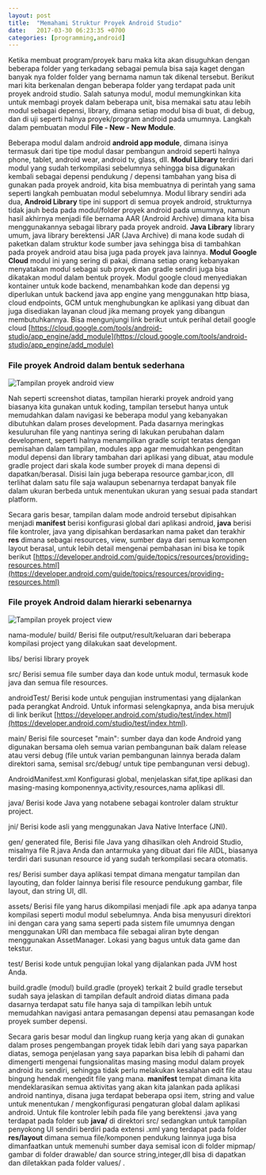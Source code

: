 ```yaml
---
layout: post
title:  "Memahami Struktur Proyek Android Studio"
date:   2017-03-30 06:23:35 +0700
categories: [programming,android]
---
```


Ketika membuat program/proyek baru maka kita akan disuguhkan dengan beberapa folder yang terkadang sebagai pemula bisa saja kaget dengan banyak nya folder folder yang bernama namun tak dikenal tersebut. Berikut mari kita berkenalan dengan beberapa folder yang terdapat pada unit proyek android studio. Salah satunya modul, modul memungkinkan kita untuk membagi proyek dalam beberapa unit, bisa memakai satu atau lebih modul sebagai depensi, library, dimana setiap modul bisa di buat, di debug, dan di uji seperti halnya proyek/program android pada umumnya. Langkah dalam pembuatan modul **File - New - New Module**.

Beberapa modul dalam android **android app module**, dimana isinya termasuk dari tipe tipe modul dasar pembangun android seperti halnya phone, tablet, android wear, android tv, glass, dll.
**Modul Library** terdiri dari modul yang sudah terkompilasi sebelumnya sehingga bisa digunakan kembali sebagai depensi pendukung / depensi tambahan yang bisa di gunakan pada proyek android, kita bisa membuatnya di perintah yang sama seperti langkah pembuatan modul sebelumnya. Modul library sendiri ada dua, **Android Library** tipe ini support di semua proyek android, strukturnya tidak jauh beda pada modul/folder proyek android pada umumnya, namun hasil akhirnya menjadi file bernama AAR (Android Archive) dimana kita bisa menggunakannya sebagai library pada proyek android. **Java Library** library umum, java library berektensi JAR (Java Archive) di mana kode sudah di paketkan dalam struktur kode sumber java sehingga bisa di tambahkan pada proyek android atau bisa juga pada proyek java lainnya.
**Modul Google Cloud** modul ini yang sering di pakai, dimana setiap orang kebanyakan menyatakan modul sebagai sub proyek dan gradle sendiri juga bisa dikatakan modul dalam bentuk proyek. Modul google cloud menyediakan kontainer untuk kode backend, menambahkan kode dan depensi yg diperlukan untuk backend java app engine yang menggunakan http biasa, cloud endpoints, GCM untuk menghubungkan ke aplikasi yang dibuat dan juga disediakan layanan cloud jika memang proyek yang dibangun membutuhkannya. Bisa mengunjungi link berikut untuk perihal detail google cloud [https://cloud.google.com/tools/android-studio/app_engine/add_module](https://cloud.google.com/tools/android-studio/app_engine/add_module)

### File proyek Android dalam bentuk sederhana

![Tampilan proyek android view](https://c1.staticflickr.com/3/2905/33598642851_2ff3a23a70.jpg)

Nah seperti screenshot diatas, tampilan hierarki proyek android yang biasanya kita gunakan untuk koding, tampilan tersebut hanya untuk memudahkan dalam navigasi ke beberapa modul yang kebanyakan dibutuhkan dalam proses development. Pada dasarnya meringkas kesuluruhan file yang nantinya sering di lakukan perubahan dalam development, seperti halnya menampilkan gradle script teratas dengan pemisahan dalam tampilan, modules app agar memudahkan pengeditan modul depensi dan library tambahan dari aplikasi yang dibuat, atau module gradle project dari skala kode sumber proyek di mana depensi di dapatkan/berasal. Disisi lain juga beberapa resource gambar,icon, dll terlihat dalam satu file saja walaupun sebenarnya terdapat banyak file dalam ukuran berbeda untuk menentukan ukuran yang sesuai pada standart platform.

Secara garis besar, tampilan dalam mode android tersebut dipisahkan menjadi **manifest** berisi konfigurasi global dari aplikasi android, **java** berisi file kontroler, java yang dipisahkan berdasarkan nama paket dan terakhir **res** dimana sebagai resources, view, sumber daya dari semua komponen layout berasal, untuk lebih detail mengenai pembahasan ini bisa ke topik berikut [https://developer.android.com/guide/topics/resources/providing-resources.html](https://developer.android.com/guide/topics/resources/providing-resources.html)

### File proyek Android dalam hierarki sebenarnya

![Tampilan proyek project view](https://c1.staticflickr.com/3/2903/33727535075_e7c008b47d.jpg)

nama-module/
build/
Berisi file output/result/keluaran dari beberapa kompilasi project yang dilakukan saat development.

libs/
berisi library proyek

src/
Berisi semua file sumber daya dan kode untuk modul, termasuk kode java dan semua file resources.

androidTest/
Berisi kode untuk pengujian instrumentasi yang dijalankan pada perangkat Android. Untuk informasi selengkapnya, anda bisa merujuk di link berikut [https://developer.android.com/studio/test/index.html](https://developer.android.com/studio/test/index.html).

main/
Berisi file sourceset "main": sumber daya dan kode Android yang digunakan bersama oleh semua varian pembangunan baik dalam release atau versi debug (file untuk varian pembangunan lainnya berada dalam direktori sama, semisal src/debug/ untuk tipe pembangunan versi debug).

AndroidManifest.xml
Konfigurasi global, menjelaskan sifat,tipe aplikasi dan masing-masing komponennya,activity,resources,nama aplikasi dll.

java/
Berisi kode Java yang notabene sebagai kontroler dalam struktur project.

jni/
Berisi kode asli yang menggunakan Java Native Interface (JNI).

gen/
generated file, Berisi file Java yang dihasilkan oleh Android Studio, misalnya file R.java Anda dan antarmuka yang dibuat dari file AIDL, biasanya terdiri dari susunan resource id yang sudah terkompilasi secara otomatis.

res/
Berisi sumber daya aplikasi tempat dimana mengatur tampilan dan layouting, dan folder lainnya berisi file resource pendukung gambar, file layout, dan string UI, dll.

assets/
Berisi file yang harus dikompilasi menjadi file .apk apa adanya tanpa kompilasi seperti modul modul sebelumnya. Anda bisa menyusuri direktori ini dengan cara yang sama seperti pada sistem file umumnya dengan menggunakan URI dan membaca file sebagai aliran byte dengan menggunakan AssetManager. Lokasi yang bagus untuk data game dan tekstur.

test/
Berisi kode untuk pengujian lokal yang dijalankan pada JVM host Anda.

build.gradle (modul)
build.gradle (proyek)
terkait 2 build gradle tersebut sudah saya jelaskan di tampilan default android diatas dimana pada dasarnya terdapat satu file hanya saja di tampilkan lebih untuk memudahkan navigasi antara pemasangan depensi atau pemasangan kode proyek sumber depensi.

Secara garis besar modul dan lingkup ruang kerja yang akan di gunakan dalam proses pengembangan proyek tidak lebih dari yang saya paparkan diatas, semoga penjelasan yang saya paparkan bisa lebih di pahami dan dimengerti mengenai fungsionalitas masing masing modul dalam proyek android itu sendiri, sehingga tidak perlu melakukan kesalahan edit file atau bingung hendak mengedit file yang mana. **manifest** tempat dimana kita mendeklarasikan semua aktivitas yang akan kita jalankan pada aplikasi android nantinya, disana juga terdapat beberapa opsi item, string and value untuk menentukan / mengkonfigurasi pengaturan global dalam aplikasi android. Untuk file kontroler lebih pada file yang berektensi .java yang terdapat pada folder sub **java/** di direktori src/ sedangkan untuk tampilan penyokong UI sendiri berdiri pada extensi .xml yang terdapat pada folder **res/layout** dimana semua file/komponen pendukung lainnya juga bisa dimanfaatkan untuk memenuhi sumber daya semisal icon di folder mipmap/ gambar di folder drawable/ dan source string,integer,dll bisa di dapatkan dan diletakkan pada folder values/ .





